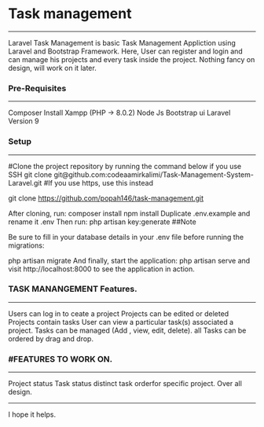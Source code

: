 <h1>Task management </h1>
<hr>
Laravel Task Management is basic Task Management Appliction using Laravel and Bootstrap Framework. Here, User can register and login and can manage his projects and every task inside the project. Nothing fancy on design, will work on it later.

<h3>Pre-Requisites</h3>
<hr>
Composer Install
Xampp (PHP -> 8.0.2)
Node Js
Bootstrap ui
Laravel Version 9

<h3>Setup</h3>
<hr>
#Clone the project repository by running the command below if you use SSH
git clone git@github.com:codeaamirkalimi/Task-Management-System-Laravel.git
#If you use https, use this instead

git clone https://github.com/popah146/task-management.git

After cloning, run:
composer install
npm install
Duplicate .env.example and rename it .env
Then run:
php artisan key:generate
##Note

Be sure to fill in your database details in your .env file before running the migrations:

php artisan migrate
And finally, start the application:
php artisan serve
and visit http://localhost:8000 to see the application in action.

<h3>TASK MANANGEMENT Features.</h3>
<hr>
Users can log in to ceate a project
Projects can be edited or deleted
Projects contain tasks 
User can view a particular task(s) associated a project.
Tasks can be managed (Add , view, edit, delete).
all Tasks can be ordered by drag and drop. 

<h3>#FEATURES TO WORK ON.</h3>
<hr>
Project status
Task status 
distinct task orderfor specific project.
Over all design.
<hr>
I hope it helps. 
